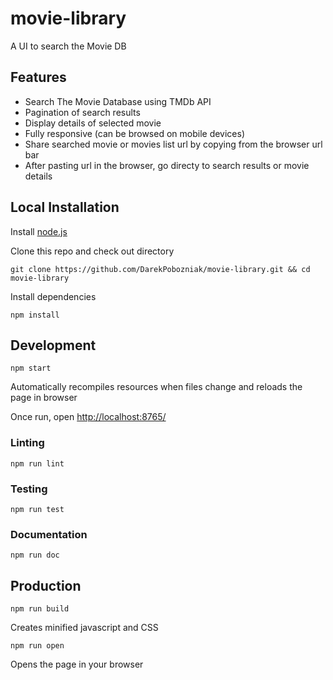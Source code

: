 # movie-library
A UI to search the Movie DB

## Features
* Search The Movie Database using TMDb API
* Pagination of search results
* Display details of selected movie
* Fully responsive (can be browsed on mobile devices)
* Share searched movie or movies list url by copying from the browser url bar
* After pasting url in the browser, go directy to search results or movie details

## Local Installation

Install [node.js](https://nodejs.org)

Clone this repo and check out directory

```
git clone https://github.com/DarekPobozniak/movie-library.git && cd movie-library
```

Install dependencies

``` text
npm install
```

## Development

```
npm start
```

Automatically recompiles resources when files change and reloads the page in browser

Once run, open <http://localhost:8765/>

### Linting

```
npm run lint
```

### Testing

```
npm run test
```

### Documentation

```
npm run doc
```

## Production

```
npm run build
```

Creates minified javascript and CSS

```
npm run open
```

Opens the page in your browser

